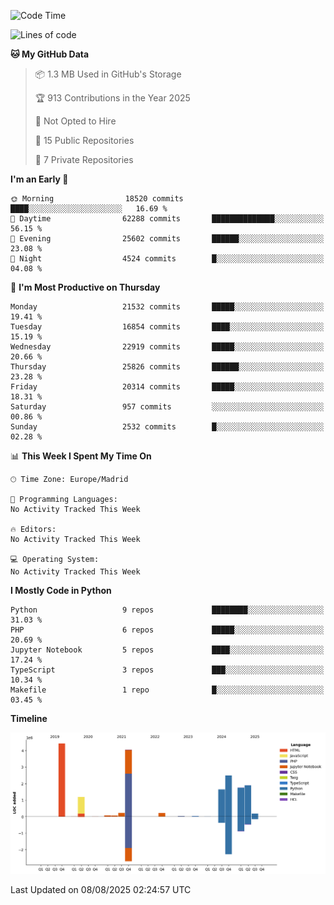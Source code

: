 <!--START_SECTION:waka-->
![Code Time](http://img.shields.io/badge/Code%20Time-839%20hrs%2038%20mins-blue)

![Lines of code](https://img.shields.io/badge/From%20Hello%20World%20I%27ve%20Written-18.3%20million%20lines%20of%20code-blue)

**🐱 My GitHub Data** 

> 📦 1.3 MB Used in GitHub's Storage 
 > 
> 🏆 913 Contributions in the Year 2025
 > 
> 🚫 Not Opted to Hire
 > 
> 📜 15 Public Repositories 
 > 
> 🔑 7 Private Repositories 
 > 
**I'm an Early 🐤** 

```text
🌞 Morning                18520 commits       ████░░░░░░░░░░░░░░░░░░░░░   16.69 % 
🌆 Daytime                62288 commits       ██████████████░░░░░░░░░░░   56.15 % 
🌃 Evening                25602 commits       ██████░░░░░░░░░░░░░░░░░░░   23.08 % 
🌙 Night                  4524 commits        █░░░░░░░░░░░░░░░░░░░░░░░░   04.08 % 
```
📅 **I'm Most Productive on Thursday** 

```text
Monday                   21532 commits       █████░░░░░░░░░░░░░░░░░░░░   19.41 % 
Tuesday                  16854 commits       ████░░░░░░░░░░░░░░░░░░░░░   15.19 % 
Wednesday                22919 commits       █████░░░░░░░░░░░░░░░░░░░░   20.66 % 
Thursday                 25826 commits       ██████░░░░░░░░░░░░░░░░░░░   23.28 % 
Friday                   20314 commits       █████░░░░░░░░░░░░░░░░░░░░   18.31 % 
Saturday                 957 commits         ░░░░░░░░░░░░░░░░░░░░░░░░░   00.86 % 
Sunday                   2532 commits        █░░░░░░░░░░░░░░░░░░░░░░░░   02.28 % 
```


📊 **This Week I Spent My Time On** 

```text
🕑︎ Time Zone: Europe/Madrid

💬 Programming Languages: 
No Activity Tracked This Week

🔥 Editors: 
No Activity Tracked This Week

💻 Operating System: 
No Activity Tracked This Week
```

**I Mostly Code in Python** 

```text
Python                   9 repos             ████████░░░░░░░░░░░░░░░░░   31.03 % 
PHP                      6 repos             █████░░░░░░░░░░░░░░░░░░░░   20.69 % 
Jupyter Notebook         5 repos             ████░░░░░░░░░░░░░░░░░░░░░   17.24 % 
TypeScript               3 repos             ███░░░░░░░░░░░░░░░░░░░░░░   10.34 % 
Makefile                 1 repo              █░░░░░░░░░░░░░░░░░░░░░░░░   03.45 % 
```



**Timeline**

![Lines of Code chart](https://raw.githubusercontent.com/danisoronellas/danisoronellas/main/assets/bar_graph.png)


 Last Updated on 08/08/2025 02:24:57 UTC
<!--END_SECTION:waka-->
